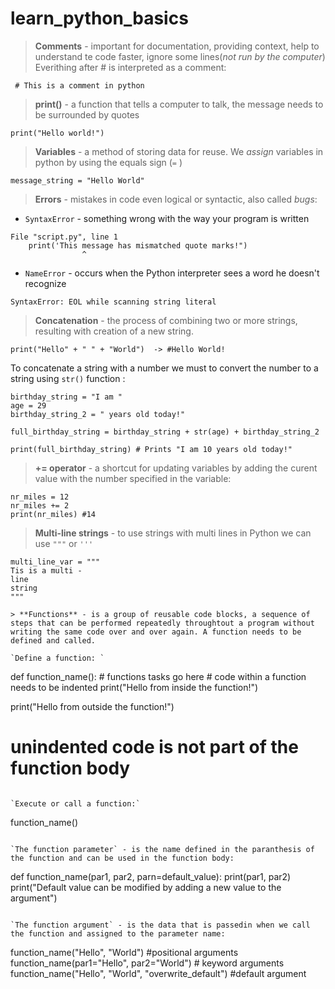 # learn_python_basics
> **Comments** - important for documentation, providing context, help to understand te code faster, ignore some lines(*not run by the computer*)
Everithing after # is interpreted as a comment:

` # This is a comment in python`

> **print()** - a function that tells a computer to talk, the message needs to be surrounded by quotes

`print("Hello world!")`

> **Variables** - a method of storing data for reuse. We *assign* variables in python by using the equals sign (` = ` )

`message_string = "Hello World"`

> **Errors** - mistakes in code even logical or syntactic, also called *bugs*: 
* `SyntaxError` - something wrong with the way your program is written

```
File "script.py", line 1
    print('This message has mismatched quote marks!")
                ^
```

* `NameError` - occurs when the Python interpreter sees a word he doesn't recognize

```
SyntaxError: EOL while scanning string literal
```

> **Concatenation** - the process of combining two or more strings, resulting with creation of a new string. 

`print("Hello" + " " + "World")  -> #Hello World!` 

To concatenate a string with a number we must to convert the number to a string using `str()` function :

```
birthday_string = "I am "
age = 29
birthday_string_2 = " years old today!"
 
full_birthday_string = birthday_string + str(age) + birthday_string_2
 
print(full_birthday_string) # Prints "I am 10 years old today!"
```
> **+= operator** - a shortcut for updating variables by adding the curent value with the number specified in the variable:

```
nr_miles = 12
nr_miles += 2
print(nr_miles) #14
```

> **Multi-line strings** - to use strings with multi lines in Python we can use `"""` or `'''`

```
multi_line_var = """
Tis is a multi -
line 
string
"""

> **Functions** - is a group of reusable code blocks, a sequence of steps that can be performed repeatedly throughtout a program without writing the same code over and over again. A function needs to be defined and called.

`Define a function: `
```
def function_name():
    # functions tasks go here
    # code within a function needs to be indented
    print("Hello from inside the function!")

print("Hello from outside the function!")
# unindented code is not part of the function body
```

`Execute or call a function:`
```
function_name()
```

`The function parameter` - is the name defined in the paranthesis of the function and can be used in the function body:

```
def function_name(par1, par2, parn=default_value):
    print(par1, par2)
    print("Default value can be modified by adding a new value to the argument")
```

`The function argument` - is the data that is passedin when we call the function and assigned to the parameter name:

```
function_name("Hello", "World") #positional arguments
function_name(par1="Hello", par2="World") # keyword arguments
function_name("Hello", "World", "overwrite_default") #default argument
```
